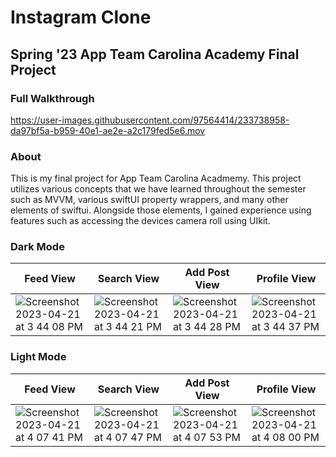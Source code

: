 # Instagram Clone
## Spring '23 App Team Carolina Academy Final Project

### Full Walkthrough

https://user-images.githubusercontent.com/97564414/233738958-da97bf5a-b959-40e1-ae2e-a2c179fed5e6.mov


### About

This is my final project for App Team Carolina Acadmemy. This project utilizes various concepts that we have learned throughout the semester such as MVVM, various swiftUI property wrappers, and many other elements of swiftui. Alongside those elements, I gained experience using features such as accessing the devices camera roll using UIkit.

### Dark Mode

| Feed View | Search View | Add Post View | Profile View |
| --- | --- | --- | --- |
| ![Screenshot 2023-04-21 at 3 44 08 PM](https://user-images.githubusercontent.com/97564414/233723979-a54b9af7-4e40-437b-8b47-6b4280440a40.png) | ![Screenshot 2023-04-21 at 3 44 21 PM](https://user-images.githubusercontent.com/97564414/233724261-54ff06f8-a496-4f9b-8c97-c52eb8e496bd.png) | ![Screenshot 2023-04-21 at 3 44 28 PM](https://user-images.githubusercontent.com/97564414/233724370-caf7a7e5-cd13-4973-8d09-f1b98a9018eb.png) | ![Screenshot 2023-04-21 at 3 44 37 PM](https://user-images.githubusercontent.com/97564414/233724376-4b46b874-f093-42a4-b73c-3015c41e1bd3.png) |

### Light Mode

| Feed View | Search View | Add Post View | Profile View |
| --- | --- | --- | --- |
| ![Screenshot 2023-04-21 at 4 07 41 PM](https://user-images.githubusercontent.com/97564414/233726173-a8a3ef0a-59ee-4eea-9465-ef32de1de912.png) | ![Screenshot 2023-04-21 at 4 07 47 PM](https://user-images.githubusercontent.com/97564414/233726178-97d84807-1535-4e3e-b1a8-c113626141c9.png) | ![Screenshot 2023-04-21 at 4 07 53 PM](https://user-images.githubusercontent.com/97564414/233726183-bfda6349-c3d5-4893-8664-0c4c9d7c37a9.png) | ![Screenshot 2023-04-21 at 4 08 00 PM](https://user-images.githubusercontent.com/97564414/233726188-cfd1040c-fe4c-45d6-8566-6f79a5be1c8a.png) |







